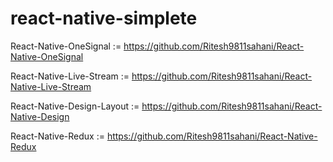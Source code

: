 # react-native-simplete

React-Native-OneSignal := https://github.com/Ritesh9811sahani/React-Native-OneSignal

React-Native-Live-Stream := https://github.com/Ritesh9811sahani/React-Native-Live-Stream

React-Native-Design-Layout := https://github.com/Ritesh9811sahani/React-Native-Design

React-Native-Redux := https://github.com/Ritesh9811sahani/React-Native-Redux
